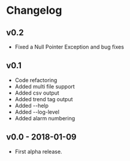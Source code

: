 # Changelog

## v0.2

- Fixed a Null Pointer Exception and bug fixes

## v0.1

- Code refactoring
- Added multi file support
- Added csv output
- Added trend tag output
- Added --help
- Added --log-level
- Added alarm numbering

## v0.0 - 2018-01-09

- First alpha release.

